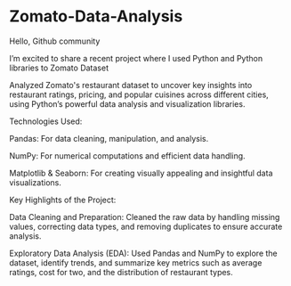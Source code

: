 # Zomato-Data-Analysis
Hello, Github community

I’m excited to share a recent project where I used Python and Python libraries to Zomato Dataset

Analyzed Zomato's restaurant dataset to uncover key insights into restaurant ratings, pricing, and popular cuisines across different cities, using Python’s powerful data analysis and visualization libraries.

Technologies Used:

Pandas: For data cleaning, manipulation, and analysis.

NumPy: For numerical computations and efficient data handling.

Matplotlib & Seaborn: For creating visually appealing and insightful data visualizations.


Key Highlights of the Project:

Data Cleaning and Preparation: Cleaned the raw data by handling missing values, correcting data types, and removing duplicates to ensure accurate analysis.

Exploratory Data Analysis (EDA): Used Pandas and NumPy to explore the dataset, identify trends, and summarize key metrics such as average ratings, cost for two, and the distribution of restaurant types.

